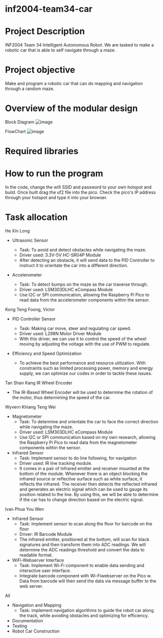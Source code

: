 # inf2004-team34-car

# Project Description
INF2004 Team 34 Intelligent Autonomous Robot. We are tasked to make a robotic car that is able to self navigate through a maze.

# Project objective
Make and program a robotic car that can do mapping and navigation through a random maze.

# Overview of the modular design
Block Diagram
![image](https://github.com/xinlonghe2512/inf2004-team34-car/assets/30991653/92f3bdae-cdc0-402a-a51f-b4df0cb0d565)

FlowChart
![image](https://github.com/xinlonghe2512/inf2004-team34-car/assets/30991653/6a434190-0f54-4897-b441-23e798d57dca)

# Required libraries


# How to run the program
In the code, change the wifi SSID and password to your own hotspot and build. Once built drag the uf2 file into the pico. Check the pico's IP address through your hotspot and type it into your browser.

# Task allocation
He Xin Long 
* Ultrasonic Sensor
  * Task: To avoid and detect obstacles while
  navigating the maze.
  * Driver used: 3.3V-5V HC-SR04P Module
  * After detecting an obstacle, it will send data to the
  PID Controller to instruct it to orientate the car into
  a different direction.
  
* Accelerometer
  * Task: To detect bumps on the maze as the car
  traverse through.
  * Driver used: LSM303DLHC eCompass Module
  * Use I2C or SPI communication, allowing the
  Raspberry Pi Pico to read data from the
  accelerometer components within the sensor.

Kong Teng Foong, Victor
* PID Controller Sensor
  * Task: Making car move, steer and regulating car
  speed.
  * Driver used: L298N Motor Driver Module
  * With this driver, we can use it to control the speed
  of the wheel moving by adjusting the voltage with
  the use of PWM to regulate.
  
* Efficiency and Speed Optimization
  * To achieve the best performance and resource
  utilization. With constraints such as limited
  processing power, memory and energy supply, we
  can optimize our codes in order to tackle these
  issues.

Tan Shan Kang IR Wheel Encoder
* The IR-Based Wheel Encoder will be used to
  determine the rotation of the motor, thus
  determining the speed of the car.

Wyvern Khiang Teng Wei
* Magnetometer
  * Task: To determine and orientate the car to face
  the correct direction while navigating the maze.
  * Driver used: LSM303DLHC eCompass Module
  * Use I2C or SPI communication based on my own
  research, allowing the Raspberry Pi Pico to read
  data from the magnetometer components within
  the sensor.
* Infrared Sensor
  * Task: Implement sensor to do line following, for
  navigation
  * Driver used: IR line tracking module.
  * It comes in a pair of Infrared emitter and receiver
  mounted at the bottom of the module. Whenever
  there is an object blocking the infrared source or
  reflective surface such as white surface, it reflects
  the infrared. The receiver then detects the
  reflected infrared and generates an electric signal
  which can be used to gauge its position related to
  the line. By using this, we will be able to determine
  if the car has to change direction based on the
  electric signal.

Ivan Phua You Wen
  * Infrared Sensor
    * Task: Implement sensor to scan along the floor for
    barcode on the floor
    * Driver: IR Barcode Module
    * The infrared emitter, positioned at the bottom, will
    scan for black signatures and then transform them
    into ADC readings. We will determine the ADC
    readings threshold and convert the data to
    readable format.
  * WiFi-Webserver Interface
    * Task: Implement Wi-Fi component to enable data sending
    and interactive user interface.
    * Integrate barcode component with Wi-Fiwebserver on the Pico w. Data from barcode will
    then send the data via message buffer to the web
    server.

All 
* Navigation and Mapping
  * Task: implement navigation algorithms to guide the
  robot car along the track, while avoiding obstacles
  and optimizing for efficiency.
* Documentation
* Testing
* Robot Car Construction
